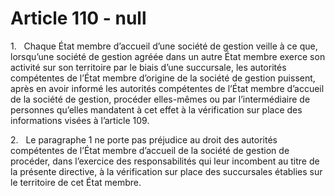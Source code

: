 # Article 110 - null


1.   Chaque État membre d’accueil d’une société de gestion veille à ce que, lorsqu’une société de gestion agréée dans un autre État membre exerce son activité sur son territoire par le biais d’une succursale, les autorités compétentes de l’État membre d’origine de la société de gestion puissent, après en avoir informé les autorités compétentes de l’État membre d’accueil de la société de gestion, procéder elles-mêmes ou par l’intermédiaire de personnes qu’elles mandatent à cet effet à la vérification sur place des informations visées à l’article 109.

2.   Le paragraphe 1 ne porte pas préjudice au droit des autorités compétentes de l’État membre d’accueil de la société de gestion de procéder, dans l’exercice des responsabilités qui leur incombent au titre de la présente directive, à la vérification sur place des succursales établies sur le territoire de cet État membre.
